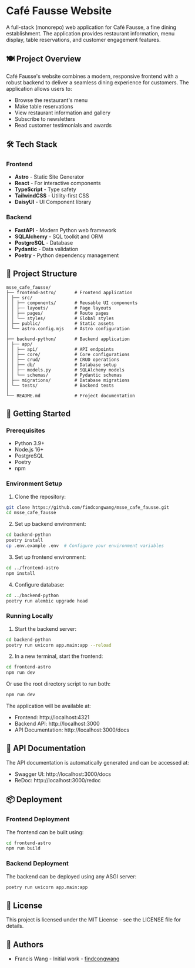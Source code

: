 # Café Fausse Website

A full-stack (monorepo) web application for Café Fausse, a fine dining establishment. The application provides restaurant information, menu display, table reservations, and customer engagement features.

## 🍽️ Project Overview

Café Fausse's website combines a modern, responsive frontend with a robust backend to deliver a seamless dining experience for customers. The application allows users to:

- Browse the restaurant's menu
- Make table reservations
- View restaurant information and gallery
- Subscribe to newsletters
- Read customer testimonials and awards

## 🛠️ Tech Stack

### Frontend
- **Astro** - Static Site Generator
- **React** - For interactive components
- **TypeScript** - Type safety
- **TailwindCSS** - Utility-first CSS
- **DaisyUI** - UI Component library

### Backend
- **FastAPI** - Modern Python web framework
- **SQLAlchemy** - SQL toolkit and ORM
- **PostgreSQL** - Database
- **Pydantic** - Data validation
- **Poetry** - Python dependency management

## 📁 Project Structure 

```plaintext
msse_cafe_fausse/
├── frontend-astro/       # Frontend application
│ ├── src/
│ │ ├── components/       # Reusable UI components
│ │ ├── layouts/          # Page layouts
│ │ ├── pages/            # Route pages
│ │ └── styles/           # Global styles
│ ├── public/             # Static assets
│ └── astro.config.mjs    # Astro configuration
│
├── backend-python/       # Backend application
│ ├── app/
│ │ ├── api/              # API endpoints
│ │ ├── core/             # Core configurations
│ │ ├── crud/             # CRUD operations
│ │ ├── db/               # Database setup
│ │ ├── models.py         # SQLAlchemy models
│ │ └── schemas/          # Pydantic schemas
│ ├── migrations/         # Database migrations
│ └── tests/              # Backend tests
│
└── README.md             # Project documentation
```

## 🚀 Getting Started

### Prerequisites

- Python 3.9+
- Node.js 16+
- PostgreSQL
- Poetry
- npm

### Environment Setup

1. Clone the repository:

```bash
git clone https://github.com/findcongwang/msse_cafe_fausse.git
cd msse_cafe_fausse
```

2. Set up backend environment:
```bash
cd backend-python
poetry install
cp .env.example .env  # Configure your environment variables
```

3. Set up frontend environment:
```bash
cd ../frontend-astro
npm install
```

4. Configure database:
```bash
cd ../backend-python
poetry run alembic upgrade head
```

### Running Locally

1. Start the backend server:
```bash
cd backend-python
poetry run uvicorn app.main:app --reload
```

2. In a new terminal, start the frontend:
```bash
cd frontend-astro
npm run dev
```

Or use the root directory script to run both:
```bash
npm run dev
```

The application will be available at:
- Frontend: http://localhost:4321
- Backend API: http://localhost:3000
- API Documentation: http://localhost:3000/docs

## 📝 API Documentation

The API documentation is automatically generated and can be accessed at:
- Swagger UI: http://localhost:3000/docs
- ReDoc: http://localhost:3000/redoc

## 📦 Deployment

### Frontend Deployment
The frontend can be built using:
```bash
cd frontend-astro
npm run build
```

### Backend Deployment
The backend can be deployed using any ASGI server:
```bash
poetry run uvicorn app.main:app
```

## 📄 License

This project is licensed under the MIT License - see the LICENSE file for details.

## 👥 Authors

- Francis Wang - Initial work - [findcongwang](https://github.com/findcongwang)
